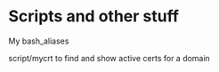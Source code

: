 # Scripts and other stuff

My bash_aliases

script/mycrt to find and show active certs for a domain
